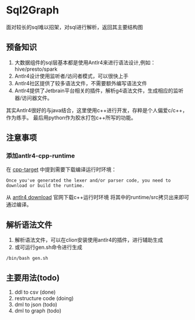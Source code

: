# Sql2Graph
面对较长的sql难以招架，对sql进行解析，返回其主要结构图

## 预备知识
1. 大数据组件的sql层基本都是使用Antlr4来进行语法设计,例如：hive/presto/spark
2. Antlr4设计使用监听者/访问者模式，可以很快上手
3. Antlr4社区提供了较多语法文件，不需要额外编写语法文件
4. Antlr4提供了Jetbrain平台相关的插件，解析g4语法文件，生成相应的监听器/访问器文件。


其实Antlr4很好的与java结合，这里使用c++进行开发，存粹是个人偏爱c/c++，作为练手。 
最后用python作为胶水打包c++所写的功能。

## 注意事项

### 添加antlr4-cpp-runtime
在 [cpp-target](https://github.com/antlr/antlr4/blob/master/doc/cpp-target.md#where-can-i-get-the-runtime) 中提到需要下载编译运行时环境：
```
Once you've generated the lexer and/or parser code, you need to download or build the runtime.
```
从 [antlr4 download](https://www.antlr.org/download.html) 官网下载c++运行时环境
将其中的runtime/src拷贝出来即可通过编译。


## 解析语法文件
1. 解析语法文件，可以在clion安装使用antlr4的插件，进行辅助生成
2. 或可运行gen.sh命令进行生成
``` shell
/bin/bash gen.sh
```


## 主要用法(todo)

1. ddl to csv (done)
2. restructure code  (doing)
3. dml to json (todo)
4. dml to graph (todo)
